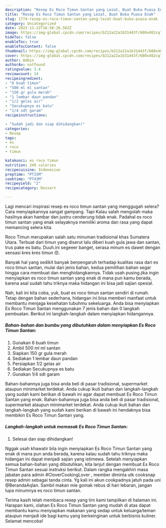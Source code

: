 ```yaml
---
description: "Resep Es Roco Timun Santan yang Lezat, Buat Buka Puasa Enak"
title: "Resep Es Roco Timun Santan yang Lezat, Buat Buka Puasa Enak"
slug: 1774-resep-es-roco-timun-santan-yang-lezat-buat-buka-puasa-enak
category: Uncategorized
date: 2022-11-22T16:58:26.562Z
image: https://img-global.cpcdn.com/recipes/b212a22a1b31443f/680x482cq70/es-roco-timun-santan-foto-resep-utama.jpg
hideToc: false
enableToc: true
enableTocContent: false
thumbnail: https://img-global.cpcdn.com/recipes/b212a22a1b31443f/680x482cq70/es-roco-timun-santan-foto-resep-utama.jpg
cover: https://img-global.cpcdn.com/recipes/b212a22a1b31443f/680x482cq70/es-roco-timun-santan-foto-resep-utama.jpg
author: Admin
authorAv: notfound
ratingvalue: 3.4
reviewcount: 14
recipeingredient:
- "6 buah timun"
- "500 ml ml santan"
- "150 gr gula merah"
- "1 lembar daun pandan"
- "1/2 gelas air"
- "Secukupnya es batu"
- "1/4 sdt garam"
recipeinstructions:

- "Sudah jadi dan siap dihidangkan!"
categories:
- Resep
tags:
- es
- roco
- timun

katakunci: es roco timun 
nutrition: 249 calories
recipecuisine: Indonesian
preptime: "PT15M"
cooktime: "PT43M"
recipeyield: "2"
recipecategory: Dessert

---
```



Lagi mencari inspirasi resep es roco timun santan yang menggugah selera? Cara menyiapkannya sangat gampang. Tapi Kalau salah mengolah maka hasilnya akan hambar dan justru cenderung tidak enak. Padahal es roco timun santan yang enak selayaknya memiliki aroma dan rasa yang dapat memancing selera kita.


Roco Timun merupakan salah satu minuman tradisional khas Sumatera Utara. Terbuat dari timun yang diserut lalu diberi kuah gula jawa dan santan, trus pake es batu. Duuh.ini segeeer banget, serasa minum es dawet dengan sensasi kres kres timun 😍.

Banyak hal yang sedikit banyak berpengaruh terhadap kualitas rasa dari es roco timun santan, mulai dari jenis bahan, kedua pemilihan bahan segar hingga cara membuat dan menghidangkannya. Tidak usah pusing jika ingin menyiapkan es roco timun santan yang enak di mana pun kamu berada, karena asal sudah tahu triknya maka hidangan ini bisa jadi sajian spesial.


Nah, kali ini kita coba, yuk, buat es roco timun santan sendiri di rumah. Tetap dengan bahan sederhana, hidangan ini bisa memberi manfaat untuk membantu menjaga kesehatan tubuhmu sekeluarga. Anda bisa menyiapkan Es Roco Timun Santan menggunakan 7 jenis bahan dan 0 langkah pembuatan. Berikut ini langkah-langkah dalam menyiapkan hidangannya.

<!--inarticleads1-->

##### Bahan-bahan dan bumbu yang dibutuhkan dalam menyiapkan Es Roco Timun Santan:

1. Gunakan 6 buah timun
1. Ambil 500 ml ml santan
1. Siapkan 150 gr gula merah
1. Sediakan 1 lembar daun pandan
1. Persiapkan 1/2 gelas air
1. Sediakan Secukupnya es batu
1. Gunakan 1/4 sdt garam


Bahan-bahannya juga bisa anda beli di pasar tradisional, supermarket ataupun minimarket terdekat. Anda cukup ikuti bahan dan langkah-langkah yang sudah kami berikan di bawah ini agar dapat membuat Es Roco Timun Santan yang enak. Bahan-bahannya juga bisa anda beli di pasar tradisional, supermarket ataupun minimarket terdekat. Anda cukup ikuti bahan dan langkah-langkah yang sudah kami berikan di bawah ini hendaknya bisa membikin Es Roco Timun Santan yang. 

<!--inarticleads2-->

##### Langkah-langkah untuk memasak Es Roco Timun Santan:


1. Selesai dan siap dihidangkan!

Nggak usah khawatir bila ingin menyiapkan Es Roco Timun Santan yang enak di mana pun anda berada, karena kalau sudah tahu triknya maka hidangan ini dapat menjadi sajian yang istimewa. Setelah menyiapkan semua bahan-bahan yang dibutuhkan, kita lanjut dengan membuat Es Roco Timun Santan sesuai instruksi berikut. Dalam rangka mengakhiri masa jabatan para admin #CloverCookingLover , member diminta utk cooksnap resep admin sebagai tanda cinta. Yg kali ini akun cookpadnya jatuh pada uni @BerandaAqlan. Sambil makan mie gomak rebus di hari lebaran, jangan lupa minumnya es roco timun santan. 

Terima kasih telah membaca resep yang tim kami tampilkan di halaman ini. Harapan kami, olahan Es Roco Timun Santan yang mudah di atas dapat membantu kamu menyiapkan makanan yang sedap untuk keluarga/teman ataupun menjadi ide bagi kamu yang berkeinginan untuk berbisnis kuliner. Selamat mencoba!
